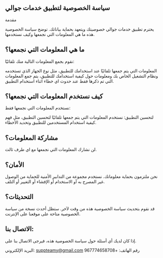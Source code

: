 ## سياسة الخصوصية لتطبيق خدمات جوالي 

مقدمة 

يحترم تطبيق خدمات جوالي خصوصيتك ويتعهد بحماية بياناتك. توضح سياسة الخصوصية هذه ما هي المعلومات التي نجمعها وكيف نستخدمها. 

## ما هي المعلومات التي نجمعها؟ 

نقوم بجمع المعلومات التالية منك تلقائيّا: 

المعلومات التي يتم جمعها تلقائيًا عند استخدامك للتطبيق، مثل نوع الجهاز الذي تستخدمه ونظام التشغيل الخاص بك ومعلومات حول كيفية استخدامك للتطبيق، يتم جمع المعلومات التي تم ذكرها فقط عند حدوث اي خطاء اثناء استخدام التطبيق. 

## كيف نستخدم المعلومات التي نجمعها؟ 

نستخدم المعلومات التي نجمعها فقط: 

لتحسين التطبيق:
نستخدم المعلومات التي يتم جمعها تلقائيًا لتحسين التطبيق، مثل فهم كيفية استخدام المستخدمين للتطبيق وتحديد الأخطاء. 

## مشاركة المعلومات؟ 

لن نشارك المعلومات التي نجمعها مع اي طرف ثالث. 

## الأمان؟ 

نحن ملتزمون بحماية معلوماتك. نستخدم مجموعة من التدابير الأمنية للحماية من الوصول غير المصرح به أو الاستخدام أو الإفشاء أو التغيير أو التلف. 

## التحديثات؟ 

قد نقوم بتحديث سياسة الخصوصية هذه من وقت لآخر. ستظل أحدث نسخة من سياسة الخصوصية متاحة على موقعنا على الإنترنت. 

## الاتصال بنا: 

إذا كان لديك أي أسئلة حول سياسة الخصوصية هذه، فيرجى الاتصال بنا على. 

البريد الإلكتروني: suppteamy@gmail.com
رقم الهاتف: +967774658708
